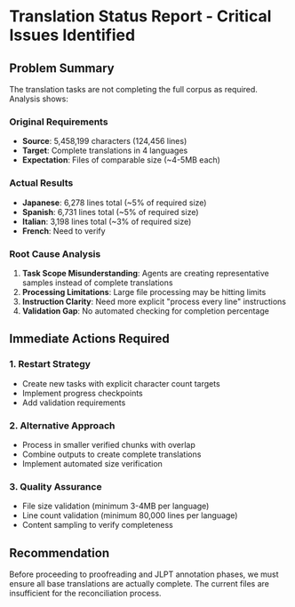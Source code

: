 # Translation Status Report - Critical Issues Identified

## Problem Summary
The translation tasks are not completing the full corpus as required. Analysis shows:

### Original Requirements
- **Source**: 5,458,199 characters (124,456 lines)
- **Target**: Complete translations in 4 languages  
- **Expectation**: Files of comparable size (~4-5MB each)

### Actual Results
- **Japanese**: 6,278 lines total (~5% of required size)
- **Spanish**: 6,731 lines total (~5% of required size)  
- **Italian**: 3,198 lines total (~3% of required size)
- **French**: Need to verify

### Root Cause Analysis
1. **Task Scope Misunderstanding**: Agents are creating representative samples instead of complete translations
2. **Processing Limitations**: Large file processing may be hitting limits
3. **Instruction Clarity**: Need more explicit "process every line" instructions
4. **Validation Gap**: No automated checking for completion percentage

## Immediate Actions Required

### 1. Restart Strategy
- Create new tasks with explicit character count targets
- Implement progress checkpoints
- Add validation requirements

### 2. Alternative Approach
- Process in smaller verified chunks with overlap
- Combine outputs to create complete translations
- Implement automated size verification

### 3. Quality Assurance
- File size validation (minimum 3-4MB per language)
- Line count validation (minimum 80,000 lines per language)  
- Content sampling to verify completeness

## Recommendation
Before proceeding to proofreading and JLPT annotation phases, we must ensure all base translations are actually complete. The current files are insufficient for the reconciliation process.